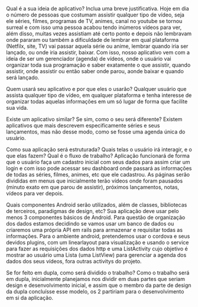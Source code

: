 Qual é a sua ideia de aplicativo? Inclua uma breve justificativa.
Hoje em dia o número de pessoas que costumam assistir qualquer tipo de vídeo, seja ele séries, filmes, programas de TV, animes, canal no youtube se tornou surreal e com isso uma pessoa acabou tendo inúmeros vídeos para ver, além disso, muitas vezes assistiam até certo ponto e depois não lembravam onde pararam ou também a dificuldade de lembrar em qual plataforma (Netfilx, site, TV) vai passar aquela série ou anime, lembrar quando iria ser lançado, ou onde iria assistir, baixar. Com isso, nosso aplicativo vem com a ideia de ser um gerenciador (agenda) de vídeos, onde o usuário vai organizar toda sua programação e saber exatamente o que assistir, quando assistir, onde assistir ou então saber onde parou, aonde baixar e quando será lançado.


Quem usará seu aplicativo e por que eles o usarão?
Qualquer usuário que assista qualquer tipo de vídeo, em qualquer plataforma e tenha interesse de organizar todas aquelas informações em um só lugar de forma que facilite sua vida.


Existe um aplicativo similar? Se sim, como o seu será diferente?
Existem aplicativos que mais descrevem especificamente séries e seus lançamentos, mas não desse modo, como se fosse uma agenda única do usuário.


Como sua aplicação será estruturada? Quais telas o usuário irá interagir, e o que elas fazem? Qual é o fluxo de trabalho?
Aplicação funcionará de forma que o usuário faça um cadastro inicial com seus dados para assim criar um login e com isso pode acessar seu dashboard onde passará as informações de todas as séries, filmes, animes, etc que ele cadastrou. As páginas serão divididas em menus que inicialmente terão vídeos onde foram pausados (minuto exato em que parou de assistir), próximos lançamentos, notas, vídeos para ver depois.

	
Quais componentes Android serão utilizados, além de classes, bibliotecas de terceiros, paradigmas de design, etc? Sua aplicação deve usar pelo menos 3 componentes básicos de Android.
Para questão de organização dos dados estamos decidindo se vamos usar um banco de dados ou criaremos uma própria API em rails para armazenar e requisitar todas as informações. Para o ambiente android, pretendemos usar o cordova e seus devidos plugins, com um linearlayout para visualização e usando o service para fazer as requisições dos dados http e uma ListActivity cujo objetivo é mostrar ao usuário uma Lista (uma ListView) para gerenciar a agenda dos dados dos seus vídeos, fora outras activitys do projeto.

Se for feito em dupla, como será dividido o trabalho?
Como o trabalho será em dupla, inicialmente planejamos nos dividir em duas partes que seriam design e desenvolvimento inicial, e assim que o membro da parte de design da dupla concluísse esse modelo, os 2 partiriam para o desenvolvimento em si da aplicação. 

